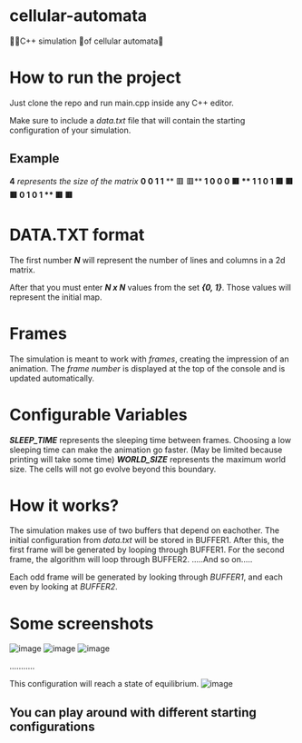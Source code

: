 # cellular-automata
👾👾C++ simulation 👾of cellular automata👾

# How to run the project
Just clone the repo and run main.cpp inside any C++ editor. 

Make sure to include a *data.txt* file that will contain the starting configuration of your simulation. 

## Example
**4** *represents the size of the matrix*
**0 0 1 1**     **       🟥 🟥**
**1 0 0 0**     **🟥          **
**1 1 0 1**     **🟥 🟥     🟥**
**0 1 0 1**     **    🟥    🟥**

# DATA.TXT format
The first number ***N*** will represent the number of lines and columns in a 2d matrix.

After that you must enter ***N x N*** values from the set ***{0, 1}***. Those values will represent the initial map.

# Frames
The simulation is meant to work with *frames*, creating the impression of an animation.
The *frame number* is displayed at the top of the console and is updated automatically.

# Configurable Variables
***SLEEP_TIME*** represents the sleeping time between frames. Choosing a low sleeping time can make the animation go faster. (May be limited because printing will take some time)
***WORLD_SIZE*** represents the maximum world size. The cells will not go evolve beyond this boundary.

# How it works?
The simulation makes use of two buffers that depend on eachother. The initial configuration from *data.txt* will be stored in BUFFER1.
After this, the first frame will be generated by looping through BUFFER1.
For the second frame, the algorithm will loop through BUFFER2.
.....And so on.....

Each odd frame will be generated by looking through *BUFFER1*, and each even by looking at *BUFFER2*.
# Some screenshots
![image](https://github.com/keenan0/cellular-automata/assets/64156179/48850507-5528-40da-a238-48195632d141)
![image](https://github.com/keenan0/cellular-automata/assets/64156179/95b4656f-2616-40ff-b974-0b32b6ba605f)
![image](https://github.com/keenan0/cellular-automata/assets/64156179/e1167449-fc3a-46bb-ac8a-3c0a67d1cbd3)

...........

This configuration will reach a state of equilibrium.
![image](https://github.com/keenan0/cellular-automata/assets/64156179/3c1cba92-60a5-450b-9f23-753e4b85ea9c)

## You can play around with different starting configurations
